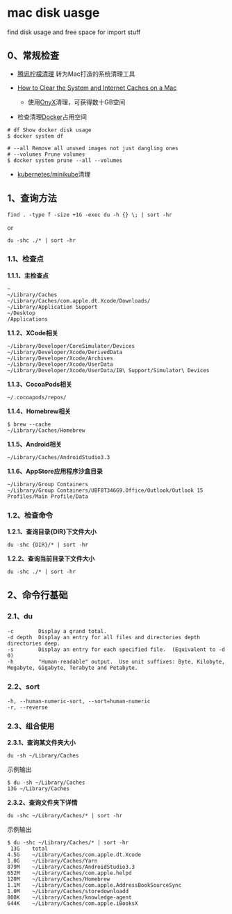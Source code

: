 # mac disk uasge

find disk usage and free space for import stuff

## 0、常规检查

- [腾讯柠檬清理](https://lemon.qq.com/) 转为Mac打造的系统清理工具

- [How to Clear the System and Internet Caches on a Mac](https://www.makeuseof.com/tag/clear-cache-mac/)
	- 使用[OnyX](https://www.titanium-software.fr/en/onyx.html)清理，可获得数十GB空间
- 检查清理[Docker](https://docs.docker.com/engine/reference/commandline/system_prune/)占用空间

```
# df Show docker disk usage
$ docker system df

# --all Remove all unused images not just dangling ones
# --volumes Prune volumes
$ docker system prune --all --volumes
```
- [kubernetes/minikube](https://github.com/kubernetes/minikube/issues/1043)清理

## 1、查询方法

```shell
find . -type f -size +1G -exec du -h {} \; | sort -hr
```

or

```
du -shc ./* | sort -hr
```

### 1.1、检查点

**1.1.1、主检查点**

```
~
~/Library/Caches
~/Library/Caches/com.apple.dt.Xcode/Downloads/
~/Library/Application Support
~/Desktop
/Applications
```

**1.1.2、XCode相关**

```
~/Library/Developer/CoreSimulator/Devices
~/Library/Developer/Xcode/DerivedData
~/Library/Developer/Xcode/Archives
~/Library/Developer/Xcode/UserData
~/Library/Developer/Xcode/UserData/IB\ Support/Simulator\ Devices
```

**1.1.3、CocoaPods相关**

```
~/.cocoapods/repos/
```

**1.1.4、Homebrew相关**

```
$ brew --cache
~/Library/Caches/Homebrew
```

**1.1.5、Android相关**

```
~/Library/Caches/AndroidStudio3.3
```

**1.1.6、AppStore应用程序沙盒目录**

```
~/Library/Group Containers
~/Library/Group Containers/UBF8T346G9.Office/Outlook/Outlook 15 Profiles/Main Profile/Data
```

### 1.2、检查命令

**1.2.1、查询目录{DIR}下文件大小**

```
du -shc {DIR}/* | sort -hr
```

**1.2.2、查询当前目录下文件大小**

```
du -shc ./* | sort -hr
```

## 2、命令行基础

### 2.1、du

```
-c        Display a grand total.
-d depth  Display an entry for all files and directories depth directories deep.
-s        Display an entry for each specified file.  (Equivalent to -d 0)
-h        "Human-readable" output.  Use unit suffixes: Byte, Kilobyte, Megabyte, Gigabyte, Terabyte and Petabyte.
```

### 2.2、sort

```
-h, --human-numeric-sort, --sort=human-numeric
-r, --reverse
```

### 2.3、组合使用


**2.3.1、查询某文件夹大小**

```
du -sh ~/Library/Caches
```

示例输出

```
$ du -sh ~/Library/Caches
13G	~/Library/Caches
```

**2.3.2、查询文件夹下详情**

```
du -shc ~/Library/Caches/* | sort -hr
```

示例输出

```
$ du -shc ~/Library/Caches/* | sort -hr
 13G	total
4.5G	~/Library/Caches/com.apple.dt.Xcode
1.0G	~/Library/Caches/Yarn
879M	~/Library/Caches/AndroidStudio3.3
652M	~/Library/Caches/com.apple.helpd
120M	~/Library/Caches/Homebrew
1.1M	~/Library/Caches/com.apple.AddressBookSourceSync
1.0M	~/Library/Caches/storedownloadd
808K	~/Library/Caches/knowledge-agent
644K	~/Library/Caches/com.apple.iBooksX
```